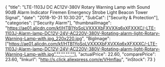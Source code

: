 {
	"title": "LTE-1103J DC AC12V-380V Rotary Warning Lamp with Sound 90dB Alarm Indicator Firemen Emergency Strobe Light Beacon Tower Signal",
	"date": "2018-10-31 10:30:20",
	"SubCat": ["Security & Protection"],
	"categories": ["Security Alarm"],
	"thumbnailImage": "https://ae01.alicdn.com/kf/HTB1YoSoLVXXXXbFXVXXq6xXFXXXC/-LTE-1103J-Alarm-lamp-DC12V-24V-AC220V-380V-Rotating-alarm-light-Rotary-Warning-Lamp-with.jpg_220x220.jpg",
	"BigImage": ["https://ae01.alicdn.com/kf/HTB1YoSoLVXXXXbFXVXXq6xXFXXXC/-LTE-1103J-Alarm-lamp-DC12V-24V-AC220V-380V-Rotating-alarm-light-Rotary-Warning-Lamp-with.jpg","","","",""],
	"actualPrice": 22.60,
	"comparePrice": 23.60,
	"linkurl": "http://s.click.aliexpress.com/e/VHmflau",
	"inStock": 73
}
